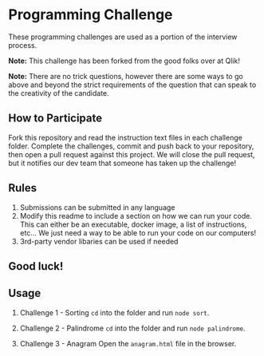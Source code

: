 # Programming Challenge

These programming challenges are used as a portion of the interview process.

**Note:** This challenge has been forked from the good folks over at Qlik!

**Note:** There are no trick questions, however there are some ways to go above and beyond the strict requirements of the question that can speak to the creativity of the candidate.

## How to Participate

Fork this repository and read the instruction text files in each challenge folder. Complete the challenges, commit and push back to your repository, then open a pull request against this project. We will close the pull request, but it notifies our dev team that someone has taken up the challenge!

## Rules

1. Submissions can be submitted in any language
2. Modify this readme to include a section
on how we can run your code.  This can either be an executable, docker image, a list of instructions, etc... We just need a way to be able to run your code on our computers!
3. 3rd-party vendor libaries can be used if needed


## Good luck!

## Usage

1. Challenge 1 - Sorting
`cd` into the folder and run `node sort`.

2. Challenge 2 - Palindrome
`cd` into the folder and run `node palindrome`.

3. Challenge 3 - Anagram
Open the `anagram.html` file in the browser.